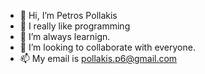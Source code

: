 - 👋 Hi, I’m Petros Pollakis
- 👀 I really like programming 
- 🌱 I’m always learnign.
- 💞️ I’m looking to collaborate with everyone.
- 📫 My email is pollakis.p6@gmail.com

<!---
PeterPoll/PeterPoll is a ✨ special ✨ repository because its `README.md` (this file) appears on your GitHub profile.
You can click the Preview link to take a look at your changes.
--->
